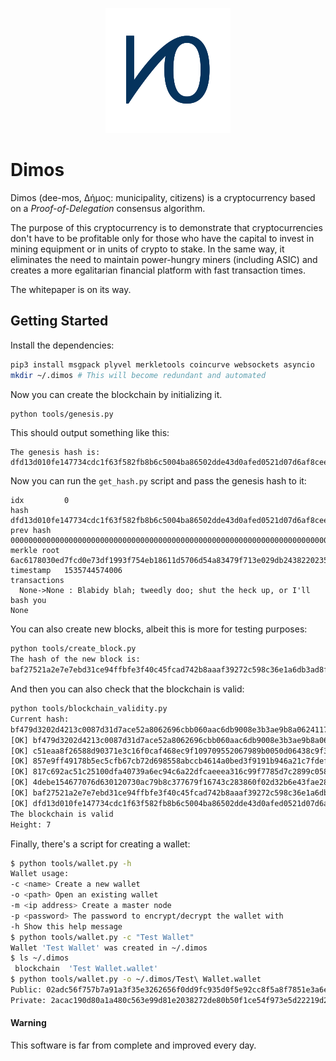 <p align="center">
  <img src="/images/logo-small.png" alt="Logo of the Dimos project"
    title="Logo of the Dimos project" width="200" height="200">
</p>

# Dimos

Dimos (dee-mos, Δήμος: municipality, citizens) is a cryptocurrency based on a *Proof-of-Delegation* consensus algorithm.

The purpose of this cryptocurrency is to demonstrate that cryptocurrencies don't have to be profitable only for those who have the capital to invest in mining equipment or in units of crypto to stake. In the same way, it eliminates the need to maintain power-hungry miners (including ASIC) and creates a more egalitarian financial platform with fast transaction times.

The whitepaper is on its way.

## Getting Started

Install the dependencies:

``` sh
pip3 install msgpack plyvel merkletools coincurve websockets asyncio
mkdir ~/.dimos # This will become redundant and automated
```

Now you can create the blockchain by initializing it.

``` sh
python tools/genesis.py
```

This should output something like this:

```
The genesis hash is:
dfd13d010fe147734cdc1f63f582fb8b6c5004ba86502dde43d0afed0521d07d6af8cee13504fd4428d275897b32d5c271f75c83bb636d097a6a4b39268a9321
```

Now you can run the `get_hash.py` script and pass the genesis hash to it:

```
idx         0
hash        dfd13d010fe147734cdc1f63f582fb8b6c5004ba86502dde43d0afed0521d07d6af8cee13504fd4428d275897b32d5c271f75c83bb636d097a6a4b39268a9321
prev hash   00000000000000000000000000000000000000000000000000000000000000000000000000000000000000000000000000000000000000000000000000000000
merkle root 6ac6178030ed7fcd0e73df1993f754eb18611d5706d54a83479f713e029db2438220235b6f3c2a760441648482254c92456cec91a0c51f88c45ac34856f43a54
timestamp   1535744574006
transactions
  None->None : Blabidy blah; tweedly doo; shut the heck up, or I'll bash you
None

```

You can also create new blocks, albeit this is more for testing purposes:

``` sh
python tools/create_block.py
The hash of the new block is:
baf27521a2e7e7ebd31ce94ffbfe3f40c45fcad742b8aaaf39272c598c36e1a6db3ad8f9278a0b3cf7e10b633fe5e88ba82f1a337034d839e2f80b45e26b52f8
```

And then you can also check that the blockchain is valid:

``` sh
python tools/blockchain_validity.py
Current hash:
bf479d3202d4213c0087d31d7ace52a8062696cbb060aac6db9008e3b3ae9b8a0624117b6c18d58c1e3a8ad1acd59e3440726df5602cb310aa7e78d0ccb4842c
[OK] bf479d3202d4213c0087d31d7ace52a8062696cbb060aac6db9008e3b3ae9b8a0624117b6c18d58c1e3a8ad1acd59e3440726df5602cb310aa7e78d0ccb4842c
[OK] c51eaa8f26588d90371e3c16f0caf468ec9f109709552067989b0050d06438c9f30305b3b8ea2c962bbc799dff636994988d192c1e42f192ce8c2a5de0f48d17
[OK] 857e9ff49178b5ec5cfb67cb72d698558abccb4614a0bed3f9191b946a21c7fdef0e8d4cbcbf336ae7feec10bd9576b7a47312b600f058b167b9ea89f7ad84cd
[OK] 817c692ac51c25100dfa40739a6ec94c6a22dfcaeeea316c99f7785d7c2899c0586fb939283d5e2d282878ca315a344c2959e373204f2e7dbe5b3dc11e505b83
[OK] 4debe154677076d630120730ac79b8c377679f16743c283860f02d32b6e43fae289e9293b2ea932c8b49aa592ab56d196671516bff032c42072ce0e68f154a55
[OK] baf27521a2e7e7ebd31ce94ffbfe3f40c45fcad742b8aaaf39272c598c36e1a6db3ad8f9278a0b3cf7e10b633fe5e88ba82f1a337034d839e2f80b45e26b52f8
[OK] dfd13d010fe147734cdc1f63f582fb8b6c5004ba86502dde43d0afed0521d07d6af8cee13504fd4428d275897b32d5c271f75c83bb636d097a6a4b39268a9321
The blockchain is valid
Height: 7
```

Finally, there's a script for creating a wallet:

``` sh
$ python tools/wallet.py -h
Wallet usage:
-c <name> Create a new wallet
-o <path> Open an existing wallet
-m <ip address> Create a master node
-p <password> The password to encrypt/decrypt the wallet with
-h Show this help message
$ python tools/wallet.py -c "Test Wallet"
Wallet 'Test Wallet' was created in ~/.dimos
$ ls ~/.dimos
 blockchain  'Test Wallet.wallet'
$ python tools/wallet.py -o ~/.dimos/Test\ Wallet.wallet
Public: 02adc56f757b7a91a3f35e3262656f0dd9fc935d0f5e92cc8f5a8f7851e3a6e1f0
Private: 2acac190d80a1a480c563e99d81e2038272de80b50f1ce54f973e5d22219d283
```

#### Warning

This software is far from complete and improved every day.

